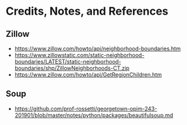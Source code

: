 
# Credits, Notes, and References

## Zillow

  + https://www.zillow.com/howto/api/neighborhood-boundaries.htm
  + https://www.zillowstatic.com/static-neighborhood-boundaries/LATEST/static-neighborhood-boundaries/shp/ZillowNeighborhoods-CT.zip
  + https://www.zillow.com/howto/api/GetRegionChildren.htm

## Soup

  + https://github.com/prof-rossetti/georgetown-opim-243-201901/blob/master/notes/python/packages/beautifulsoup.md
